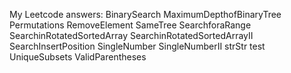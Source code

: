 My Leetcode answers: 
BinarySearch
MaximumDepthofBinaryTree
Permutations
RemoveElement
SameTree
SearchforaRange
SearchinRotatedSortedArray
SearchinRotatedSortedArrayII
SearchInsertPosition
SingleNumber
SingleNumberII
strStr
test
UniqueSubsets
ValidParentheses
